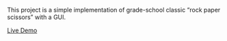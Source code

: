 This project is a simple implementation of grade-school classic “rock paper scissors” with a GUI.

[Live Demo](https://cassoncode.github.io/rock-paper-scissors-GUI/)
